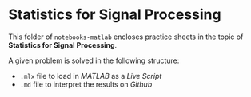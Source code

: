 # Statistics for Signal Processing

This folder of `notebooks-matlab` encloses practice sheets in the topic of **Statistics for Signal Processing**.

A given problem is solved in the following structure:

  * `.mlx` file to load in _MATLAB_ as a _Live Script_
  * `.md` file to interpret the results on _Github_